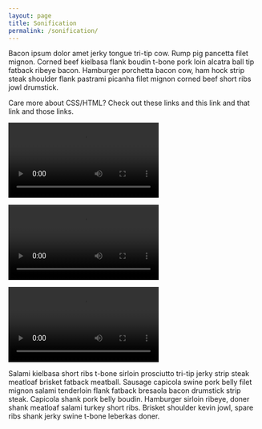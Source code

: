 ```yaml
---
layout: page
title: Sonification
permalink: /sonification/
---
```

  <p>
    Bacon ipsum dolor amet jerky tongue tri-tip cow. Rump pig pancetta filet mignon. Corned beef kielbasa flank boudin t-bone pork loin alcatra ball tip fatback ribeye bacon. Hamburger porchetta bacon cow, ham hock strip steak shoulder flank pastrami picanha filet mignon corned beef short ribs jowl drumstick.
  </p>
  <div class="marginalia">

  Care more about CSS/HTML? Check out these links and this link and that link and those links.

  </div>

<p>
  <video src="/assets/milkminimumwage.mp4" class="soundviz" controls></video>
</p>
<p>
  <video src="/assets/gasminimumwage.mp4" class="soundviz" controls></video>
</p>
<p>
  <video src="/assets/milkmwanesth.mp4" class="soundviz" controls></video>
</p>
<p>
    Salami kielbasa short ribs t-bone sirloin prosciutto tri-tip jerky strip steak meatloaf brisket fatback meatball. Sausage capicola swine pork belly filet mignon salami tenderloin flank fatback bresaola bacon drumstick strip steak. Capicola shank pork belly boudin. Hamburger sirloin ribeye, doner shank meatloaf salami turkey short ribs. Brisket shoulder kevin jowl, spare ribs shank jerky swine t-bone leberkas doner.
</p>
</div>

